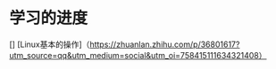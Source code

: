 # 学习的进度
[] [Linux基本的操作]（https://zhuanlan.zhihu.com/p/36801617?utm_source=qq&utm_medium=social&utm_oi=758415111634321408）
